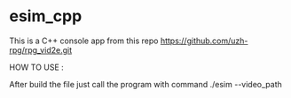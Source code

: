 # esim_cpp
This is a C++ console app from this repo https://github.com/uzh-rpg/rpg_vid2e.git

HOW TO USE :

After build the file just call the program with command
./esim --video_path


